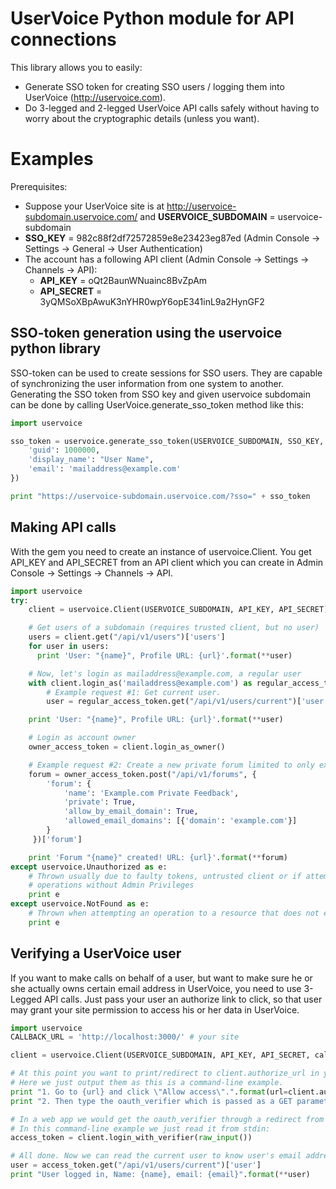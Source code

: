 UserVoice Python module for API connections
===========================================

This library allows you to easily:
* Generate SSO token for creating SSO users / logging them into UserVoice (http://uservoice.com).
* Do 3-legged and 2-legged UserVoice API calls safely without having to worry about the cryptographic details (unless you want).

Examples
========

Prerequisites:
* Suppose your UserVoice site is at http://uservoice-subdomain.uservoice.com/ and **USERVOICE\_SUBDOMAIN** = uservoice-subdomain
* **SSO\_KEY** = 982c88f2df72572859e8e23423eg87ed (Admin Console -> Settings -> General -> User Authentication)
* The account has a following API client (Admin Console -> Settings -> Channels -> API):
    * **API\_KEY** = oQt2BaunWNuainc8BvZpAm
    * **API\_SECRET** = 3yQMSoXBpAwuK3nYHR0wpY6opE341inL9a2HynGF2

SSO-token generation using the uservoice python library
-------------------------------------------------------

SSO-token can be used to create sessions for SSO users. They are capable of synchronizing the user information from one system to another.
Generating the SSO token from SSO key and given uservoice subdomain can be done by calling UserVoice.generate\_sso\_token method like this:

```python
import uservoice

sso_token = uservoice.generate_sso_token(USERVOICE_SUBDOMAIN, SSO_KEY, {
    'guid': 1000000,
    'display_name': "User Name",
    'email': 'mailaddress@example.com'
})

print "https://uservoice-subdomain.uservoice.com/?sso=" + sso_token
```


Making API calls
----------------

With the gem you need to create an instance of uservoice.Client. You get
API_KEY and API_SECRET from an API client which you can create in Admin Console
-> Settings -> Channels -> API.

```python
import uservoice
try:
    client = uservoice.Client(USERVOICE_SUBDOMAIN, API_KEY, API_SECRET)

    # Get users of a subdomain (requires trusted client, but no user)
    users = client.get("/api/v1/users")['users']
    for user in users:
      print 'User: "{name}", Profile URL: {url}'.format(**user)

    # Now, let's login as mailaddress@example.com, a regular user
    with client.login_as('mailaddress@example.com') as regular_access_token:
        # Example request #1: Get current user.
        user = regular_access_token.get("/api/v1/users/current")['user']

    print 'User: "{name}", Profile URL: {url}'.format(**user)

    # Login as account owner
    owner_access_token = client.login_as_owner()

    # Example request #2: Create a new private forum limited to only example.com email domain.
    forum = owner_access_token.post("/api/v1/forums", {
        'forum': {
            'name': 'Example.com Private Feedback',
            'private': True,
            'allow_by_email_domain': True,
            'allowed_email_domains': [{'domain': 'example.com'}]
        }
     })['forum']

    print 'Forum "{name}" created! URL: {url}'.format(**forum)
except uservoice.Unauthorized as e:
    # Thrown usually due to faulty tokens, untrusted client or if attempting
    # operations without Admin Privileges
    print e
except uservoice.NotFound as e:
    # Thrown when attempting an operation to a resource that does not exist
    print e
```

Verifying a UserVoice user
--------------------------

If you want to make calls on behalf of a user, but want to make sure he or she
actually owns certain email address in UserVoice, you need to use 3-Legged API
calls. Just pass your user an authorize link to click, so that user may grant
your site permission to access his or her data in UserVoice.

```python
import uservoice
CALLBACK_URL = 'http://localhost:3000/' # your site

client = uservoice.Client(USERVOICE_SUBDOMAIN, API_KEY, API_SECRET, callback=CALLBACK_URL)

# At this point you want to print/redirect to client.authorize_url in your application.
# Here we just output them as this is a command-line example.
print "1. Go to {url} and click \"Allow access\".".format(url=client.authorize_url())
print "2. Then type the oauth_verifier which is passed as a GET parameter to the callback URL:"

# In a web app we would get the oauth_verifier through a redirect from UserVoice (after a redirection back to CALLBACK_URL).
# In this command-line example we just read it from stdin:
access_token = client.login_with_verifier(raw_input())

# All done. Now we can read the current user to know user's email address:
user = access_token.get("/api/v1/users/current")['user']
print "User logged in, Name: {name}, email: {email}".format(**user)
```
